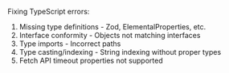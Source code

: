 Fixing TypeScript errors:

1. Missing type definitions - Zod, ElementalProperties, etc.
2. Interface conformity - Objects not matching interfaces
3. Type imports - Incorrect paths
4. Type casting/indexing - String indexing without proper types
5. Fetch API timeout properties not supported
